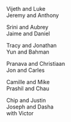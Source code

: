 Vijeth and Luke  
Jeremy and Anthony  

Srini and Aubrey  
Jaime and Daniel  

Tracy and Jonathan  
Yun and Bahman  

Pranava and Christiaan  
Jon and Carles  

Camille and Mike  
Prashil and Chau  

Chip and Justin  
Joseph and Dasha  
 with Victor  
  
